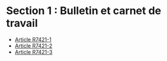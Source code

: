 # Section 1 : Bulletin et carnet de travail

* [Article R7421-1](./LEGIARTI000018521005.md)
* [Article R7421-2](./LEGIARTI000018521003.md)
* [Article R7421-3](./LEGIARTI000018521001.md)
